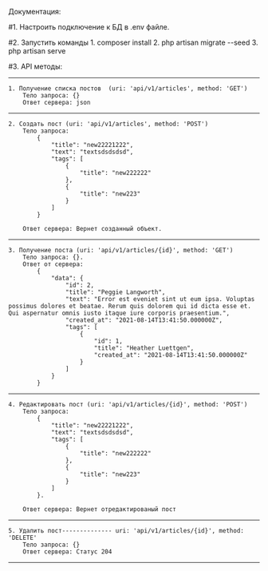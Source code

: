 Документация:

#1. Настроить подключение к БД в .env файле.

#2. Запустить команды
    1. composer install
    2. php artisan migrate --seed
    3. php artisan serve

#3. API методы:

---------------------------------------------------------------------------------

    1. Получение списка постов  (uri: 'api/v1/articles', method: 'GET')
        Тело запроса: {}
        Ответ сервера: json
           
---------------------------------------------------------------------------------

    2. Создать пост (uri: 'api/v1/articles', method: 'POST')
        Тело запроса: 
            {
                "title": "new22221222",
                "text": "textsdsdsdsd",
                "tags": [
                    {
                        "title": "new222222"
                    },
                    {
                        "title": "new223"
                    }
                ]
            }

        Ответ сервера: Вернет созданный объект.

-----------------------------------------------------------------------------------

    3. Получение поста (uri: 'api/v1/articles/{id}', method: 'GET')
        Тело запроса: {}.
        Ответ от сервера: 
            {
                "data": {
                    "id": 2,
                    "title": "Peggie Langworth",
                    "text": "Error est eveniet sint ut eum ipsa. Voluptas possimus dolores et beatae. Rerum quis dolorem qui id dicta esse et. Qui aspernatur omnis iusto itaque iure corporis praesentium.",
                    "created_at": "2021-08-14T13:41:50.000000Z",
                    "tags": [
                        {
                            "id": 1,
                            "title": "Heather Luettgen",
                            "created_at": "2021-08-14T13:41:50.000000Z"
                        }
                    ]
                }
            }

-----------------------------------------------------------------------------------

    4. Редактировать пост (uri: 'api/v1/articles/{id}', method: 'POST')
        Тело запроса: 
            {
                "title": "new22221222",
                "text": "textsdsdsdsd",
                "tags": [
                    {
                        "title": "new222222"
                    },
                    {
                        "title": "new223"
                    }
                ]
            }.

        Ответ сервера: Вернет отредактированый пост
        
-----------------------------------------------------------------------------------

    5. Удалить пост-------------- uri: 'api/v1/articles/{id}', method: 'DELETE'
        Тело запроса: {}
        Ответ сервера: Статус 204

-----------------------------------------------------------------------------------
